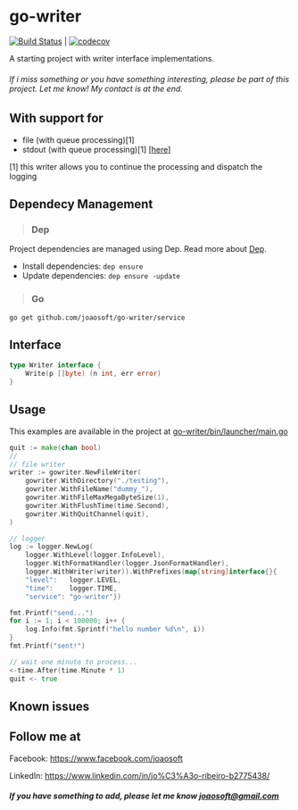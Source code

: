# go-writer
[![Build Status](https://travis-ci.org/joaosoft/go-writer.svg?branch=master)](https://travis-ci.org/joaosoft/go-writer) | [![codecov](https://codecov.io/gh/joaosoft/go-writer/branch/master/graph/badge.svg)](https://codecov.io/gh/joaosoft/go-writer)

A starting project with writer interface implementations.

###### If i miss something or you have something interesting, please be part of this project. Let me know! My contact is at the end.

## With support for
* file (with queue processing)[1] 
* stdout (with queue processing)[1] [[here]](https://github.com/joaosoft/go-writer/tree/master/test/main.go)

[1] this writer allows you to continue the processing and dispatch the logging  

## Dependecy Management 
>### Dep

Project dependencies are managed using Dep. Read more about [Dep](https://github.com/golang/dep).
* Install dependencies: `dep ensure`
* Update dependencies: `dep ensure -update`


>### Go
```
go get github.com/joaosoft/go-writer/service
```

## Interface 
```go
type Writer interface {
	Write(p []byte) (n int, err error)
}
```

## Usage 
This examples are available in the project at [go-writer/bin/launcher/main.go](https://github.com/joaosoft/go-writer/tree/master/bin/launcher/main.go)

```go
quit := make(chan bool)
//
// file writer
writer := gowriter.NewFileWriter(
    gowriter.WithDirectory("./testing"),
    gowriter.WithFileName("dummy_"),
    gowriter.WithFileMaxMegaByteSize(1),
    gowriter.WithFlushTime(time.Second),
    gowriter.WithQuitChannel(quit),
)

// logger
log := logger.NewLog(
    logger.WithLevel(logger.InfoLevel),
    logger.WithFormatHandler(logger.JsonFormatHandler),
    logger.WithWriter(writer)).WithPrefixes(map[string]interface{}{
    "level":   logger.LEVEL,
    "time":    logger.TIME,
    "service": "go-writer"})

fmt.Printf("send...")
for i := 1; i < 100000; i++ {
    log.Info(fmt.Sprintf("hello number %d\n", i))
}
fmt.Printf("sent!")

// wait one minute to process...
<-time.After(time.Minute * 1)
quit <- true
```

## Known issues


## Follow me at
Facebook: https://www.facebook.com/joaosoft

LinkedIn: https://www.linkedin.com/in/jo%C3%A3o-ribeiro-b2775438/

##### If you have something to add, please let me know joaosoft@gmail.com
